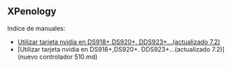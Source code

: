 ## XPenology

Indice de manuales:


- [Utilizar tarjeta nvidia en DS918+,DS920+. DDS923+...(actualizado 7.2)](nvidia.md)
- [Utilizar tarjeta nvidia en DS918+,DS920+. DDS923+...(actualizado 7.2)](nuevo controlador 510.md)
